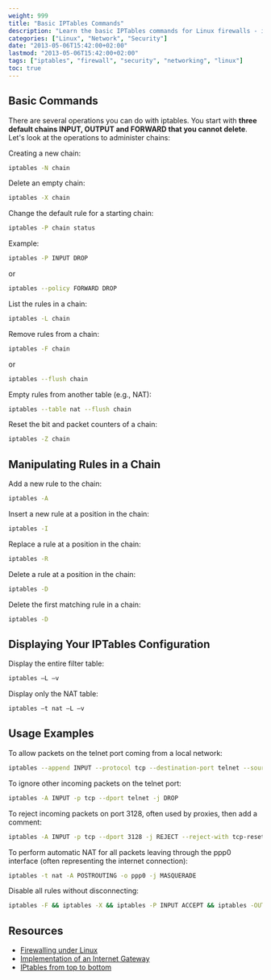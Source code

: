 ```yaml
---
weight: 999
title: "Basic IPTables Commands"
description: "Learn the basic IPTables commands for Linux firewalls - including chain manipulation, rule management, and practical examples."
categories: ["Linux", "Network", "Security"]
date: "2013-05-06T15:42:00+02:00"
lastmod: "2013-05-06T15:42:00+02:00"
tags: ["iptables", "firewall", "security", "networking", "linux"]
toc: true
---
```


## Basic Commands

There are several operations you can do with iptables. You start with **three default chains INPUT, OUTPUT and FORWARD that you cannot delete**. Let's look at the operations to administer chains:

Creating a new chain:

```bash
iptables -N chain
```

Delete an empty chain:

```bash
iptables -X chain
```

Change the default rule for a starting chain:

```bash
iptables -P chain status
```

Example:

```bash
iptables -P INPUT DROP
```

or

```bash
iptables --policy FORWARD DROP
```

List the rules in a chain:

```bash
iptables -L chain
```

Remove rules from a chain:

```bash
iptables -F chain
```

or

```bash
iptables --flush chain
```

Empty rules from another table (e.g., NAT):

```bash
iptables --table nat --flush chain
```

Reset the bit and packet counters of a chain:

```bash
iptables -Z chain
```

## Manipulating Rules in a Chain

Add a new rule to the chain:

```bash
iptables -A
```

Insert a new rule at a position in the chain:

```bash
iptables -I
```

Replace a rule at a position in the chain:

```bash
iptables -R
```

Delete a rule at a position in the chain:

```bash
iptables -D
```

Delete the first matching rule in a chain:

```bash
iptables -D
```

## Displaying Your IPTables Configuration

Display the entire filter table:

```bash
iptables –L –v
```

Display only the NAT table:

```bash
iptables –t nat –L –v
```

## Usage Examples

To allow packets on the telnet port coming from a local network:

```bash
iptables --append INPUT --protocol tcp --destination-port telnet --source 192.168.13.0/24 --jump ACCEPT
```

To ignore other incoming packets on the telnet port:

```bash
iptables -A INPUT -p tcp --dport telnet -j DROP
```

To reject incoming packets on port 3128, often used by proxies, then add a comment:

```bash
iptables -A INPUT -p tcp --dport 3128 -j REJECT --reject-with tcp-reset -m comment --comment "Rejecting default proxy port"
```

To perform automatic NAT for all packets leaving through the ppp0 interface (often representing the internet connection):

```bash
iptables -t nat -A POSTROUTING -o ppp0 -j MASQUERADE
```

Disable all rules without disconnecting:

```bash
iptables -F && iptables -X && iptables -P INPUT ACCEPT && iptables -OUTPUT ACCEPT
```

## Resources

- [Firewalling under Linux](/pdf/firewalling_sous_linux.pdf)
- [Implementation of an Internet Gateway](/pdf/mise_en_oeuvre_d'une_passerelle_insternet.pdf)
- [IPtables from top to bottom](/pdf/firewall-iptables.pdf)
